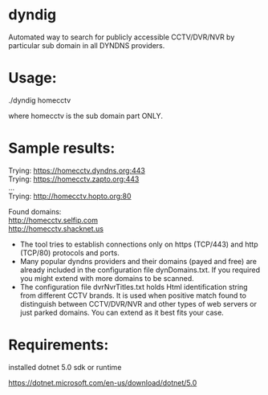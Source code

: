 # dyndig
Automated way to search for publicly accessible CCTV/DVR/NVR by particular sub domain in all DYNDNS providers.


# Usage:
./dyndig homecctv

where homecctv is the sub domain part ONLY.

# Sample results:

Trying: https://homecctv.dyndns.org:443 \
Trying: https://homecctv.zapto.org:443 \
... \
Trying: http://homecctv.hopto.org:80

Found domains: \
http://homecctv.selfip.com \
http://homecctv.shacknet.us


* The tool tries to establish connections only on https (TCP/443) and http (TCP/80) protocols and ports.
* Many popular dyndns providers and their domains (payed and free) are already included in the configuration file dynDomains.txt. If you required you might   extend with more domains to be scanned.
* The configuration file dvrNvrTitles.txt holds Html <title></title> identification string from different CCTV brands. It is used when positive match found to distinguish between CCTV/DVR/NVR and other types of web servers or just parked domains. You can extend as it best fits your case.

# Requirements:
installed dotnet 5.0 sdk or runtime

https://dotnet.microsoft.com/en-us/download/dotnet/5.0
